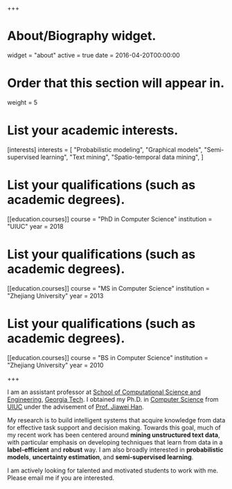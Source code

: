 +++
# About/Biography widget.
widget = "about"
active = true
date = 2016-04-20T00:00:00

# Order that this section will appear in.
weight = 5

# List your academic interests.
[interests]
  interests = [
    "Probabilistic modeling",
    "Graphical models",
    "Semi-supervised learning",
    "Text mining",
    "Spatio-temporal data mining",
  ]

# List your qualifications (such as academic degrees).
[[education.courses]]
  course = "PhD in Computer Science"
  institution = "UIUC"
  year = 2018

# List your qualifications (such as academic degrees).
[[education.courses]]
  course = "MS in Computer Science"
  institution = "Zhejiang University"
  year = 2013

# List your qualifications (such as academic degrees).
[[education.courses]]
  course = "BS in Computer Science"
  institution = "Zhejiang University"
  year = 2010

+++

I am an assistant professor at [School of Computational Science and
Engineering](https://www.cse.gatech.edu), [Georgia
Tech](http://www.gatech.edu).  I obtained my Ph.D. in [Computer
Science](http://cs.illinois.edu/) from [UIUC](http://illinois.edu) under the
advisement of [Prof. Jiawei Han](http://www.cs.uiuc.edu/~hanj). 



My research is to build intelligent systems that acquire knowledge from data
for effective task support and decision making. Towards this goal, much of my
recent work has been centered around **mining unstructured text data**, with
particular emphasis on developing techniques that learn from data in a
**label-efficient** and **robust** way. I am also broadly interested in
**probabilistic models**, **uncertainty estimation**, and **semi-supervised
learning**.


I am actively looking for talented and motivated students to work with me.
Please email me if you are interested.


<!---
with applications in social media analysis, smart city, and health informatics.
-->



